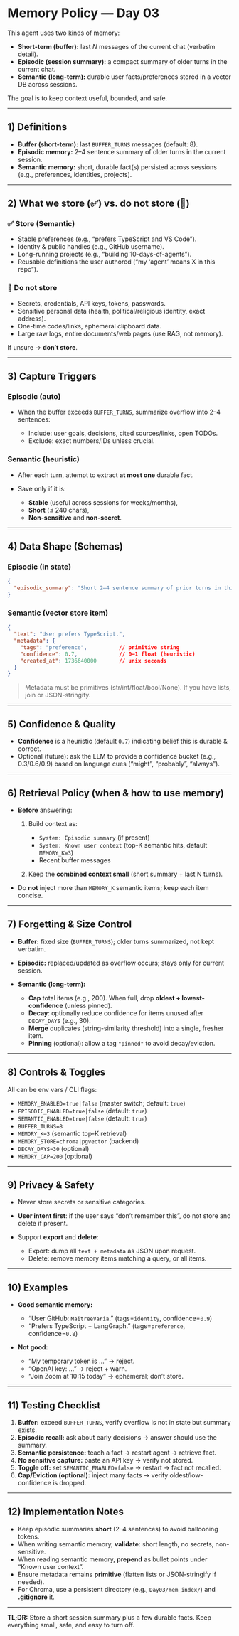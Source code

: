 # Memory Policy — Day 03

This agent uses two kinds of memory:

* **Short-term (buffer):** last *N* messages of the current chat (verbatim detail).
* **Episodic (session summary):** a compact summary of older turns in the current chat.
* **Semantic (long-term):** durable user facts/preferences stored in a vector DB across sessions.

The goal is to keep context useful, bounded, and safe.

---

## 1) Definitions

* **Buffer (short-term):** last `BUFFER_TURNS` messages (default: 8).
* **Episodic memory:** 2–4 sentence summary of older turns in the current session.
* **Semantic memory:** short, durable fact(s) persisted across sessions (e.g., preferences, identities, projects).

---

## 2) What we store (✅) vs. do not store (🚫)

### ✅ Store (Semantic)

* Stable preferences (e.g., “prefers TypeScript and VS Code”).
* Identity & public handles (e.g., GitHub username).
* Long-running projects (e.g., “building 10-days-of-agents”).
* Reusable definitions the user authored (“my ‘agent’ means X in this repo”).

### 🚫 Do not store

* Secrets, credentials, API keys, tokens, passwords.
* Sensitive personal data (health, political/religious identity, exact address).
* One-time codes/links, ephemeral clipboard data.
* Large raw logs, entire documents/web pages (use RAG, not memory).

If unsure → **don’t store**.

---

## 3) Capture Triggers

### Episodic (auto)

* When the buffer exceeds `BUFFER_TURNS`, summarize overflow into 2–4 sentences:

  * Include: user goals, decisions, cited sources/links, open TODOs.
  * Exclude: exact numbers/IDs unless crucial.

### Semantic (heuristic)

* After each turn, attempt to extract **at most one** durable fact.
* Save only if it is:

  * **Stable** (useful across sessions for weeks/months),
  * **Short** (≤ 240 chars),
  * **Non-sensitive** and **non-secret**.

---

## 4) Data Shape (Schemas)

### Episodic (in state)

```json
{
  "episodic_summary": "Short 2–4 sentence summary of prior turns in this session."
}
```

### Semantic (vector store item)

```json
{
  "text": "User prefers TypeScript.",
  "metadata": {
    "tags": "preference",          // primitive string
    "confidence": 0.7,             // 0–1 float (heuristic)
    "created_at": 1736640000       // unix seconds
  }
}
```

> Metadata must be primitives (str/int/float/bool/None). If you have lists, join or JSON-stringify.

---

## 5) Confidence & Quality

* **Confidence** is a heuristic (default `0.7`) indicating belief this is durable & correct.
* Optional (future): ask the LLM to provide a confidence bucket (e.g., 0.3/0.6/0.9) based on language cues (“might”, “probably”, “always”).

---

## 6) Retrieval Policy (when & how to use memory)

* **Before** answering:

  1. Build context as:

     * `System: Episodic summary` (if present)
     * `System: Known user context` (top-K semantic hits, default `MEMORY_K=3`)
     * Recent buffer messages
  2. Keep the **combined context small** (short summary + last N turns).

* Do **not** inject more than `MEMORY_K` semantic items; keep each item concise.

---

## 7) Forgetting & Size Control

* **Buffer:** fixed size (`BUFFER_TURNS`); older turns summarized, not kept verbatim.
* **Episodic:** replaced/updated as overflow occurs; stays only for current session.
* **Semantic (long-term):**

  * **Cap** total items (e.g., 200). When full, drop **oldest + lowest-confidence** (unless pinned).
  * **Decay**: optionally reduce confidence for items unused after `DECAY_DAYS` (e.g., 30).
  * **Merge** duplicates (string-similarity threshold) into a single, fresher item.
  * **Pinning** (optional): allow a tag `"pinned"` to avoid decay/eviction.

---

## 8) Controls & Toggles

All can be env vars / CLI flags:

* `MEMORY_ENABLED=true|false` (master switch; default: `true`)
* `EPISODIC_ENABLED=true|false` (default: `true`)
* `SEMANTIC_ENABLED=true|false` (default: `true`)
* `BUFFER_TURNS=8`
* `MEMORY_K=3` (semantic top-K retrieval)
* `MEMORY_STORE=chroma|pgvector` (backend)
* `DECAY_DAYS=30` (optional)
* `MEMORY_CAP=200` (optional)

---

## 9) Privacy & Safety

* Never store secrets or sensitive categories.
* **User intent first**: if the user says “don’t remember this”, do not store and delete if present.
* Support **export** and **delete**:

  * Export: dump all `text + metadata` as JSON upon request.
  * Delete: remove memory items matching a query, or all items.

---

## 10) Examples

* **Good semantic memory:**

  * “User GitHub: `MaitreeVaria`.” (tags=`identity`, confidence=`0.9`)
  * “Prefers TypeScript + LangGraph.” (tags=`preference`, confidence=`0.8`)
* **Not good:**

  * “My temporary token is …” → reject.
  * “OpenAI key: …” → reject + warn.
  * “Join Zoom at 10:15 today” → ephemeral; don’t store.

---

## 11) Testing Checklist

1. **Buffer:** exceed `BUFFER_TURNS`, verify overflow is not in state but summary exists.
2. **Episodic recall:** ask about early decisions → answer should use the summary.
3. **Semantic persistence:** teach a fact → restart agent → retrieve fact.
4. **No sensitive capture:** paste an API key → verify not stored.
5. **Toggle off:** set `SEMANTIC_ENABLED=false` → restart → fact not recalled.
6. **Cap/Eviction (optional):** inject many facts → verify oldest/low-confidence is dropped.

---

## 12) Implementation Notes

* Keep episodic summaries **short** (2–4 sentences) to avoid ballooning tokens.
* When writing semantic memory, **validate**: short length, no secrets, non-sensitive.
* When reading semantic memory, **prepend** as bullet points under “Known user context”.
* Ensure metadata remains **primitive** (flatten lists or JSON-stringify if needed).
* For Chroma, use a persistent directory (e.g., `Day03/mem_index/`) and **.gitignore** it.

---

**TL;DR:**
Store a short session summary plus a few durable facts. Keep everything small, safe, and easy to turn off.
